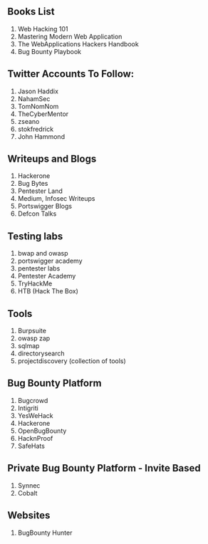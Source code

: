 ## Books List

1. Web Hacking 101
2. Mastering Modern Web Application
3. The WebApplications Hackers Handbook
4. Bug Bounty Playbook

## Twitter Accounts To Follow:

1. Jason Haddix
2. NahamSec
3. TomNomNom
4. TheCyberMentor
5. zseano
6. stokfredrick
7. John Hammond

## Writeups and Blogs

1. Hackerone
2. Bug Bytes
3. Pentester Land
4. Medium, Infosec Writeups
5. Portswigger Blogs
6. Defcon Talks

## Testing labs

1. bwap and owasp
2. portswigger academy
3. pentester labs
4. Pentester Academy
5. TryHackMe
6. HTB (Hack The Box)

## Tools

1. Burpsuite
2. owasp zap
3. sqlmap
4. directorysearch
5. projectdiscovery (collection of tools)

## Bug Bounty Platform

1. Bugcrowd
2. Intigriti
3. YesWeHack 
4. Hackerone
5. OpenBugBounty
6. HacknProof
7. SafeHats

## Private Bug Bounty Platform - Invite Based

1. Synnec 
2. Cobalt



## Websites

1. BugBounty Hunter
